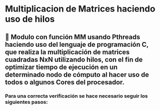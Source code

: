 # Multiplicacion de Matrices haciendo uso de hilos

## :low_brightness: Modulo con función MM usando Pthreads haciendo uso del lenguaje de programación C, que realiza la multiplicación de matrices cuadradas NxN utilizando hilos, con el fin de optimizar tiempo de ejecución en un determinado nodo de cómputo al hacer uso de todos o algunos Cores del procesador.

### Para una correcta verificación se hace necesario seguir los siguientes pasos:





